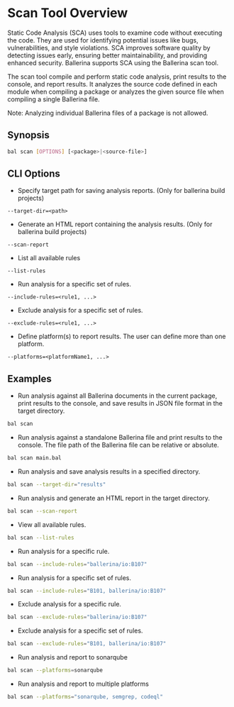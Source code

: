 # Scan Tool Overview

Static Code Analysis (SCA) uses tools to examine code without executing the code. They are used for identifying potential issues like bugs, vulnerabilities, and style violations. SCA improves software quality by detecting issues early, ensuring better maintainability, and providing enhanced security. Ballerina supports SCA using the Ballerina scan tool.

The scan tool compile and perform static code analysis, print results to the console, and report results. It analyzes the source code defined in each module when compiling a package or analyzes the given source file when compiling a single Ballerina file. 

Note: Analyzing individual Ballerina files of a package is not allowed.

## Synopsis

```bash
bal scan [OPTIONS] [<package>|<source-file>]
```

## CLI Options

- Specify target path for saving analysis reports. (Only for ballerina build projects)

```text
--target-dir=<path>
```
-  Generate an HTML report containing the analysis results. (Only for ballerina build projects)

```text
--scan-report
```

-  List all available rules

```text
--list-rules
```

-  Run analysis for a specific set of rules.

```text
--include-rules=<rule1, ...>
```

-  Exclude analysis for a specific set of rules.

```text
--exclude-rules=<rule1, ...>
```

- Define platform(s) to report results. The user can define more than one platform.

```text
--platforms=<platformName1, ...>
```

## Examples

- Run analysis against all Ballerina documents in the current package, print results to the console, and save results in JSON file format in the target directory.

```bash
bal scan
```

- Run analysis against a standalone Ballerina file and print results to the console. The file path of the Ballerina file can be relative or absolute.

```bash
bal scan main.bal
```

- Run analysis and save analysis results in a specified directory.

```bash
bal scan --target-dir="results"
```

- Run analysis and generate an HTML report in the target directory.

```bash
bal scan --scan-report
```

- View all available rules.

```bash
bal scan --list-rules
```

- Run analysis for a specific rule.

```bash
bal scan --include-rules="ballerina/io:B107"
```

- Run analysis for a specific set of rules.

```bash
bal scan --include-rules="B101, ballerina/io:B107"
```

- Exclude analysis for a specific rule.

```bash
bal scan --exclude-rules="ballerina/io:B107"
```

- Exclude analysis for a specific set of rules.

```bash
bal scan --exclude-rules="B101, ballerina/io:B107"
```

- Run analysis and report to sonarqube

```bash
bal scan --platforms=sonarqube
```

- Run analysis and report to multiple platforms

```bash
bal scan --platforms="sonarqube, semgrep, codeql"
```